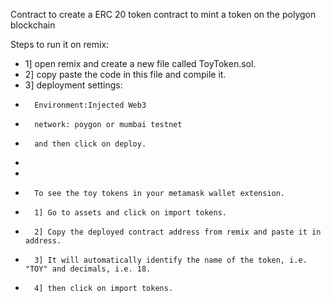 Contract to create a ERC 20 token contract to mint a token on the polygon blockchain 

Steps to run it on remix:
- 1] open remix and create a new file called ToyToken.sol.
- 2] copy paste the code in this file and compile it.
- 3] deployment settings: 
-       Environment:Injected Web3
-       network: poygon or mumbai testnet
-       and then click on deploy.
- 
-   
-       To see the toy tokens in your metamask wallet extension.
-       1] Go to assets and click on import tokens.
-       2] Copy the deployed contract address from remix and paste it in address.
-       3] It will automatically identify the name of the token, i.e. "TOY" and decimals, i.e. 18.
-       4] then click on import tokens.